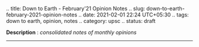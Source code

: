 .. title: Down to Earth - February'21 Opinion Notes
.. slug: down-to-earth-february-2021-opinion-notes
.. date: 2021-02-01 22:24 UTC+05:30
.. tags: down to earth, opinion, notes
.. category: upsc
.. status: draft

**Description** : *consolidated notes of monthly opinions*

***
<!-- TEASER_END -->